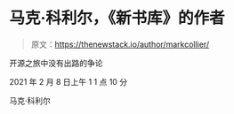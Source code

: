 # 马克·科利尔，《新书库》的作者

> 原文：<https://thenewstack.io/author/markcollier/>

开源之旅中没有出路的争论

2021 年 2 月 8 日上午 1 1 点 10 分

马克·科利尔